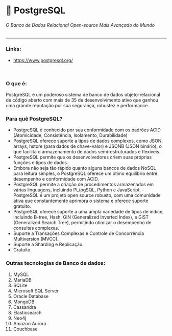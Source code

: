 # 🐘 PostgreSQL
###### O Banco de Dados Relacional Open-source Mais Avançado do Mundo
***

### Links:
- https://www.postgresql.org/
<br>

### O que é:
PostgreSQL é um poderoso sistema de banco de dados objeto-relacional de código aberto com mais de 35 de desenvolvimento ativo que ganhou uma grande reputação por sua segurança, robustez e performance.

### Para quê PostgreSQL?
- PostgreSQL é conhecido por sua conformidade com os padrões ACID (Atomicidade, Consistência, Isolamento, Durabilidade)
- PostgreSQL oferece suporte a tipos de dados complexos, como JSON, arrays, hstore (para dados de chave-valor) e JSONB (JSON binário), o que facilita o armazenamento de dados semi-estruturados e flexíveis.
- PostgreSQL permite que os desenvolvedores criem suas próprias funções e tipos de dados.
- Embora não seja tão rápido quanto alguns bancos de dados NoSQL para leitura simples, o PostgreSQL oferece um ótimo equilíbrio entre desempenho e conformidade com ACID.
- PostgreSQL permite a criação de procedimentos armazenados em várias linguagens, incluindo PL/pgSQL, Python e JavaScript.
-PostgreSQL é um projeto open source robusto, com uma comunidade ativa que constantemente aprimora o sistema e oferece suporte gratuito.
- PostgreSQL oferece suporte a uma ampla variedade de tipos de índice, incluindo B-tree, Hash, GIN (Generalized Inverted Index), e GiST (Generalized Search Tree), permitindo otimizar o desempenho de consultas complexas.
- Suporte a Transações Complexas e Controle de Concorrência Multiversion (MVCC).
- Suporte a Sharding e Replicação.
- Gratuito.

### Outras tecnologias de Banco de dados:
1. MySQL
2. MariaDB
3. SQLite
4. Microsoft SQL Server
5. Oracle Database
6. MongoDB
7. Cassandra
8. Elasticsearch
9. Neo4j
10. Amazon Aurora 
11. Couchbase